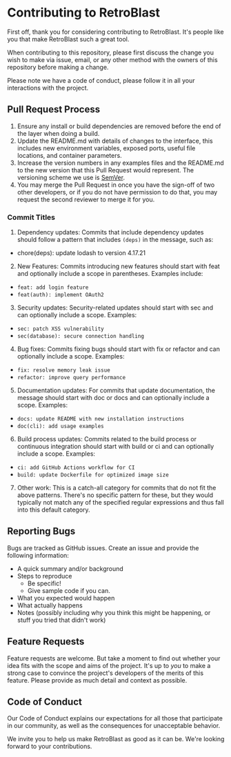 # Contributing to RetroBlast

First off, thank you for considering contributing to RetroBlast. It's people like you that make RetroBlast such a great tool.

When contributing to this repository, please first discuss the change you wish to make via issue, email, or any other method with the owners of this repository before making a change.

Please note we have a code of conduct, please follow it in all your interactions with the project.

## Pull Request Process

1. Ensure any install or build dependencies are removed before the end of the layer when doing a build.
2. Update the README.md with details of changes to the interface, this includes new environment variables, exposed ports, useful file locations, and container parameters.
3. Increase the version numbers in any examples files and the README.md to the new version that this Pull Request would represent. The versioning scheme we use is [SemVer](http://semver.org/).
4. You may merge the Pull Request in once you have the sign-off of two other developers, or if you do not have permission to do that, you may request the second reviewer to merge it for you.

### Commit Titles

1. Dependency updates: Commits that include dependency updates should follow a pattern that includes `(deps)` in the message, such as:

* chore(deps): update lodash to version 4.17.21

2. New Features: Commits introducing new features should start with feat and optionally include a scope in parentheses. Examples include:

* `feat: add login feature`
* `feat(auth): implement OAuth2`

3. Security updates: Security-related updates should start with sec and can optionally include a scope. Examples:

* `sec: patch XSS vulnerability`
* `sec(database): secure connection handling`

4. Bug fixes: Commits fixing bugs should start with fix or refactor and can optionally include a scope. Examples:

* `fix: resolve memory leak issue`
* `refactor: improve query performance`

5. Documentation updates: For commits that update documentation, the message should start with doc or docs and can optionally include a scope. Examples:

* `docs: update README with new installation instructions`
* `doc(cli): add usage examples`

6. Build process updates: Commits related to the build process or continuous integration should start with build or ci and can optionally include a scope. Examples:

* `ci: add GitHub Actions workflow for CI`
* `build: update Dockerfile for optimized image size`

7. Other work: This is a catch-all category for commits that do not fit the above patterns. There's no specific pattern for these, but they would typically not match any of the specified regular expressions and thus fall into this default category.


## Reporting Bugs

Bugs are tracked as GitHub issues. Create an issue and provide the following information:

- A quick summary and/or background
- Steps to reproduce
  - Be specific!
  - Give sample code if you can.
- What you expected would happen
- What actually happens
- Notes (possibly including why you think this might be happening, or stuff you tried that didn't work)

## Feature Requests

Feature requests are welcome. But take a moment to find out whether your idea fits with the scope and aims of the project. It's up to *you* to make a strong case to convince the project's developers of the merits of this feature. Please provide as much detail and context as possible.

## Code of Conduct

Our Code of Conduct explains our expectations for all those that participate in our community, as well as the consequences for unacceptable behavior.

We invite you to help us make RetroBlast as good as it can be. We're looking forward to your contributions.